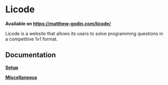 # Licode

**Available on https://matthew-godin.com/licode/**

Licode is a website that allows its users to solve programming questions in a competitive 1v1 format.

## Documentation

**[Setup](https://github.com/matthew-godin/Licode/tree/master/doc/setup)**

**[Miscellaneous](https://github.com/matthew-godin/Licode/tree/master/doc/miscellaneous)**
